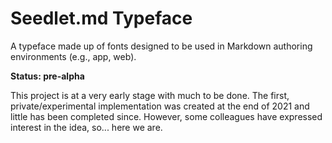 # Seedlet.md Typeface

A typeface made up of fonts designed to be used in Markdown authoring environments (e.g., app, web).

**Status: pre-alpha**

This project is at a very early stage with much to be done. The first, private/experimental implementation was created at the end of 2021 and little has been completed since. However, some colleagues have expressed interest in the idea, so... here we are.
